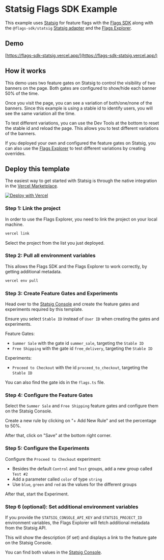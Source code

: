 # Statsig Flags SDK Example

This example uses [Statsig](https://vercel.com/marketplace/statsig) for feature flags with the [Flags SDK](https://flags-sdk.dev) along with the `@flags-sdk/statsig` [Statsig adapter](https://flags-sdk.dev/docs/api-reference/adapters/statsig) and the [Flags Explorer](https://vercel.com/docs/workflow-collaboration/feature-flags/using-vercel-toolbar).

## Demo

[https://flags-sdk-statsig.vercel.app/](https://flags-sdk-statsig.vercel.app/)

## How it works

This demo uses two feature gates on Statsig to control the visibility of two banners on the page.
Both gates are configured to show/hide each banner 50% of the time.

Once you visit the page, you can see a variation of both/one/none of the banners.
Since this example is using a stable id to identify users, you will see the same variation all the time.

To test different variations, you can use the Dev Tools at the bottom to reset the stable id and reload the page.
This allows you to test different variations of the banners.

If you deployed your own and configured the feature gates on Statsig, you can also use the [Flags Explorer](https://vercel.com/docs/workflow-collaboration/feature-flags/using-vercel-toolbar) to test different variations by creating overrides.

## Deploy this template

The easiest way to get started with Statsig is through the native integration in the [Vercel Marketplace](https://vercel.com/marketplace/statsig).

[![Deploy with Vercel](https://vercel.com/button)](https://vercel.com/new/clone?repository-url=https%3A%2F%2Fgithub.com%2Fvercel%2Fexamples%2Ftree%2Fmain%2Fflags-sdk%2Fexperimentation-statsig&env=FLAGS_SECRET&envDescription=The+FLAGS_SECRET+will+be+used+by+the+Flags+Explorer+to+securely+overwrite+feature+flags.+Must+be+32+random+bytes%2C+base64-encoded.+Use+the+generated+value+or+set+your+own.&envLink=https%3A%2F%2Fvercel.com%2Fdocs%2Fworkflow-collaboration%2Ffeature-flags%2Fsupporting-feature-flags%23flags_secret-environment-variable&project-name=statsig-flags-sdk-example&repository-name=statsig-flags-sdk-example&products=%5B%7B%22integrationSlug%22%3A%22statsig%22%2C%22productSlug%22%3A%22statsig%22%2C%22type%22%3A%22integration%22%2C%22protocol%22%3A%22experimentation%22%7D%5D)

### Step 1: Link the project

In order to use the Flags Explorer, you need to link the project on your local machine.

```bash
vercel link
```

Select the project from the list you just deployed.

### Step 2: Pull all environment variables

This allows the Flags SDK and the Flags Explorer to work correctly, by getting additional metadata.

```bash
vercel env pull
```

### Step 3: Create Feature Gates and Experiments

Head over to the [Statsig Console](console.statsig.com) and create the feature gates and experiments required by this template.

Ensure you select `Stable ID` instead of `User ID` when creating the gates and experiments.

Feature Gates:

- `Summer Sale` with the gate id `summer_sale`, targeting the `Stable ID`
- `Free Shipping` with the gate id `free_delivery`, targeting the `Stable ID`

Experiments:

- `Proceed to Checkout` with the id `proceed_to_checkout`, targeting the `Stable ID`

You can also find the gate ids in the `flags.ts` file.

### Step 4: Configure the Feature Gates

Select the `Summer Sale` and `Free Shipping` feature gates and configure them on the Statsig Console.

Create a new rule by clicking on "+ Add New Rule" and set the percentage to 50%.

After that, click on "Save" at the bottom right corner.

### Step 5: Configure the Experiments

Configure the `Proceed to Checkout` experiment:

- Besides the default `Control` and `Test` groups, add a new group called `Test #2`
- Add a parameter called `color` of type `string`
- Use `blue`, `green` and `red` as the values for the different groups

After that, start the Experiment.

### Step 6 (optional): Set additional environment variables

If you provide the `STATSIG_CONSOLE_API_KEY` and `STATSIG_PROJECT_ID` environment variables, the Flags Explorer will fetch additional metadata from the Statsig API.

This will show the description (if set) and displays a link to the feature gate on the Statsig Console.

You can find both values in the [Statsig Console](https://console.statsig.com/settings/project).
